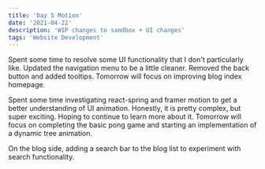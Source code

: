 ```yaml
---
title: 'Day 5 Motion'
date: '2021-04-22'
description: 'WIP changes to sandbox + UI changes'
tags: 'Website Development'
---
```


Spent some time to resolve some UI functionality that I don't particularly like. Updated the navigation menu to be a little cleaner. Removed the back button and added tooltips. Tomorrow will focus on improving blog index homepage.

Spent some time investigating react-spring and framer motion to get a better understanding of UI animation. Honestly, it is pretty complex, but super exciting. Hoping to continue to learn more about it. Tomorrow will focus on completing the basic pong game and starting an implementation of a dynamic tree animation.

On the blog side, adding a search bar to the blog list to experiment with search functionality.

